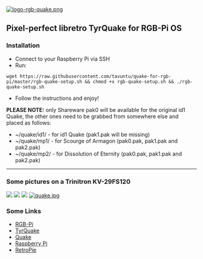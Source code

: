 [![logo-rgb-quake.png](https://i.postimg.cc/Y0XvQPG2/logo-rgb-quake.png)](https://postimg.cc/9w7XhJYs)

## Pixel-perfect libretro TyrQuake for RGB-Pi OS

### Installation

* Connect to your Raspberry Pi via SSH
* Run:

```
wget https://raw.githubusercontent.com/tavuntu/quake-for-rgb-pi/master/rgb-quake-setup.sh && chmod +x rgb-quake-setup.sh && ./rgb-quake-setup.sh
```
* Follow the instructions and enjoy!

**PLEASE NOTE:** only Shareware pak0 will be available for the original id1 Quake, the other ones need to be grabbed from somewhere else and placed as follows:

* ~/quake/id1/ - for id1 Quake (pak1.pak will be missing)
* ~/quake/mp1/ - for Scourge of Armagon (pak0.pak, pak1.pak and pak2.pak)
* ~/quake/mp2/ - for Dissolution of Eternity (pak0.pak, pak1.pak and pak2.pak)

---

### Some pictures on a Trinitron KV-29FS120

![](https://i.postimg.cc/T3yT0Qs6/quake2.jpg)
![](https://i.postimg.cc/DzLnk0Fp/quake3.jpg)
![](https://i.postimg.cc/3Rh7Khx8/quake4.jpg)
[![quake.jpg](https://i.postimg.cc/C5Zf4wCC/quake.jpg)](https://postimg.cc/m1sDLf5h)

### Some Links

* [RGB-Pi](https://www.rgb-pi.com/)
* [TyrQuake](https://docs.libretro.com/library/tyrquake/)
* [Quake](https://en.wikipedia.org/wiki/Quake_(video_game))
* [Raspberry Pi](https://www.raspberrypi.org/)
* [RetroPie](https://retropie.org.uk/)
